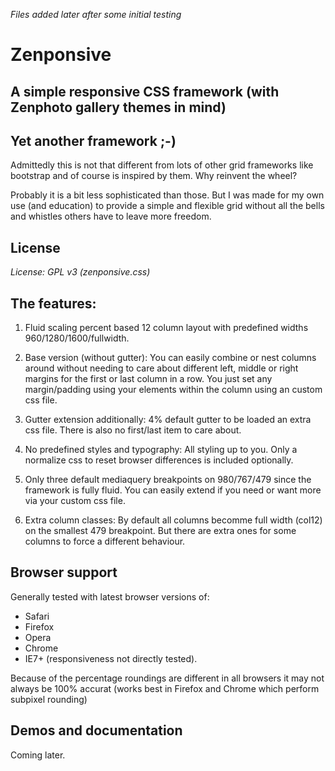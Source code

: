 *Files added later after some initial testing*

Zenponsive 
==========
A simple responsive CSS framework (with Zenphoto gallery themes in mind)
----------------------------
Yet another framework ;-) 
---------------------------
Admittedly this is not that different from lots of other grid frameworks like bootstrap and of course is inspired by them. Why reinvent the wheel? 

Probably it is a bit less sophisticated than those. But I was made for my own use (and education) to provide a simple and flexible grid without all the bells and whistles others have to leave more freedom. 

License
----------
*License: GPL v3 (zenponsive.css)*

The features:
-------------

1. Fluid scaling percent based 12 column layout with predefined widths 960/1280/1600/fullwidth. 

2. Base version (without gutter): You can easily combine or nest columns around without needing to care about different left, middle or right margins for the first or last column in a row. You just set any margin/padding using your elements within the column using an custom css file. 

3. Gutter extension additionally: 4% default gutter to be loaded an extra css file. There is also no first/last item to care about.

3. No predefined styles and typography: All styling up to you. Only a normalize css to reset browser differences is included optionally.

4. Only three default mediaquery breakpoints on 980/767/479 since the framework is fully fluid. You can easily extend if you need or want more via your custom css file.

5. Extra column classes: By default all columns becomme full width (col12) on the smallest 479 breakpoint. But there are extra ones for some columns to force a different behaviour.

Browser support
----------------
Generally tested with latest browser versions of:
- Safari
- Firefox
- Opera
- Chrome
- IE7+ (responsiveness not directly tested).

Because of the percentage roundings are different in all browsers it may not always be 100% accurat (works best in Firefox and Chrome which perform subpixel rounding)

Demos and documentation
--------
Coming later.
